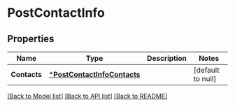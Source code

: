 # PostContactInfo

## Properties
Name | Type | Description | Notes
------------ | ------------- | ------------- | -------------
**Contacts** | [***PostContactInfoContacts**](postContactInfoContacts.md) |  | [default to null]

[[Back to Model list]](../README.md#documentation-for-models) [[Back to API list]](../README.md#documentation-for-api-endpoints) [[Back to README]](../README.md)


